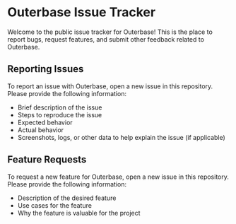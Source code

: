 # Outerbase Issue Tracker

Welcome to the public issue tracker for Outerbase! This is the place to report bugs, request features, and submit other feedback related to Outerbase.

## Reporting Issues

To report an issue with Outerbase, open a new issue in this repository. Please provide the following information:

- Brief description of the issue
- Steps to reproduce the issue 
- Expected behavior
- Actual behavior
- Screenshots, logs, or other data to help explain the issue (if applicable)

## Feature Requests

To request a new feature for Outerbase, open a new issue in this repository. Please provide the following information:

- Description of the desired feature
- Use cases for the feature
- Why the feature is valuable for the project
